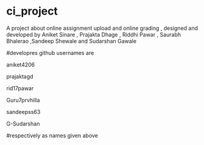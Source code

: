 # ci_project
A project about online assignment upload and online grading , designed and developed by Aniket Sinare , Prajakta Dhage , Riddhi Pawar , Saurabh Bhalerao ,Sandeep Shewale and Sudarshan Gawale

#developres github usernames are 

aniket4206

prajaktagd

rid17pawar

Guru7prvhilla

sandeepss63

G-Sudarshan

#respectively as names given above
